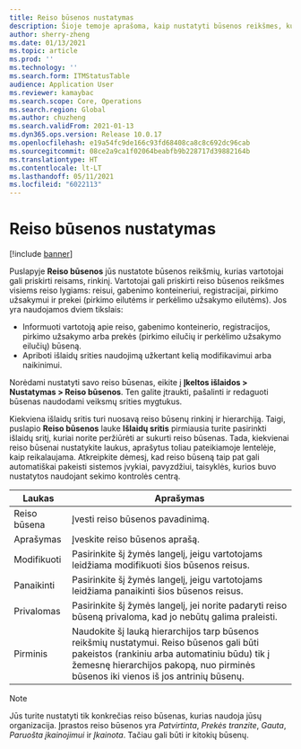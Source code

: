 ```yaml
---
title: Reiso būsenos nustatymas
description: Šioje temoje aprašoma, kaip nustatyti būsenos reikšmes, kurias vartotojai gali priskirti reisams.
author: sherry-zheng
ms.date: 01/13/2021
ms.topic: article
ms.prod: ''
ms.technology: ''
ms.search.form: ITMStatusTable
audience: Application User
ms.reviewer: kamaybac
ms.search.scope: Core, Operations
ms.search.region: Global
ms.author: chuzheng
ms.search.validFrom: 2021-01-13
ms.dyn365.ops.version: Release 10.0.17
ms.openlocfilehash: e19a54fc9de166c93fd68408ca8c8c692dc96cab
ms.sourcegitcommit: 08ce2a9ca1f02064beabfb9b228717d39882164b
ms.translationtype: HT
ms.contentlocale: lt-LT
ms.lasthandoff: 05/11/2021
ms.locfileid: "6022113"
---
```

# <a name="voyage-status-setup"></a>Reiso būsenos nustatymas

[!include [banner](../../includes/banner.md)]

Puslapyje **Reiso būsenos** jūs nustatote būsenos reikšmių, kurias vartotojai gali priskirti reisams, rinkinį. Vartotojai gali priskirti reiso būsenos reikšmes visiems reiso lygiams: reisui, gabenimo konteineriui, registracijai, pirkimo užsakymui ir prekei (pirkimo eilutėms ir perkėlimo užsakymo eilutėms). Jos yra naudojamos dviem tikslais:

- Informuoti vartotoją apie reiso, gabenimo konteinerio, registracijos, pirkimo užsakymo arba prekės (pirkimo eilučių ir perkėlimo užsakymo eilučių) būseną.
- Apriboti išlaidų srities naudojimą užkertant kelią modifikavimui arba naikinimui.

Norėdami nustatyti savo reiso būsenas, eikite į **Įkeltos išlaidos \> Nustatymas \> Reiso būsenos**. Ten galite įtraukti, pašalinti ir redaguoti būsenas naudodami veiksmų srities mygtukus.

Kiekviena išlaidų sritis turi nuosavą reiso būsenų rinkinį ir hierarchiją. Taigi, puslapio **Reiso būsenos** lauke **Išlaidų sritis** pirmiausia turite pasirinkti išlaidų sritį, kuriai norite peržiūrėti ar sukurti reiso būsenas. Tada, kiekvienai reiso būsenai nustatykite laukus, aprašytus toliau pateikiamoje lentelėje, kaip reikalaujama. Atkreipkite dėmesį, kad reiso būseną taip pat gali automatiškai pakeisti sistemos įvykiai, pavyzdžiui, taisyklės, kurios buvo nustatytos naudojant sekimo kontrolės centrą.

| Laukas | Aprašymas |
|---|---|
| Reiso būsena | Įvesti reiso būsenos pavadinimą. |
| Aprašymas | Įveskite reiso būsenos aprašą. |
| Modifikuoti | Pasirinkite šį žymės langelį, jeigu vartotojams leidžiama modifikuoti šios būsenos reisus. |
| Panaikinti | Pasirinkite šį žymės langelį, jeigu vartotojams leidžiama panaikinti šios būsenos reisus. |
| Privalomas | Pasirinkite šį žymės langelį, jei norite padaryti reiso būseną privaloma, kad jo nebūtų galima praleisti. |
| Pirminis | Naudokite šį lauką hierarchijos tarp būsenos reikšmių nustatymui. Reiso būsenos gali būti pakeistos (rankiniu arba automatiniu būdu) tik į žemesnę hierarchijos pakopą, nuo pirminės būsenos iki vienos iš jos antrinių būsenų.

> [!NOTE]
> Jūs turite nustatyti tik konkrečias reiso būsenas, kurias naudoja jūsų organizacija. Įprastos reiso būsenos yra *Patvirtinta*, *Prekės tranzite*, *Gauta*, *Paruošta įkainojimui* ir *Įkainota*. Tačiau gali būti ir kitokių būsenų.
